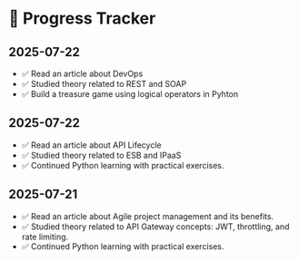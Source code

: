 # 🚀 Progress Tracker

## 2025-07-22
- ✅ Read an article about DevOps
- ✅ Studied theory related to REST and SOAP
- ✅ Build a treasure game using logical operators in Pyhton

## 2025-07-22
- ✅ Read an article about API Lifecycle
- ✅ Studied theory related to ESB and IPaaS
- ✅ Continued Python learning with practical exercises.

## 2025-07-21
- ✅ Read an article about Agile project management and its benefits.
- ✅ Studied theory related to API Gateway concepts: JWT, throttling, and rate limiting.
- ✅ Continued Python learning with practical exercises.
